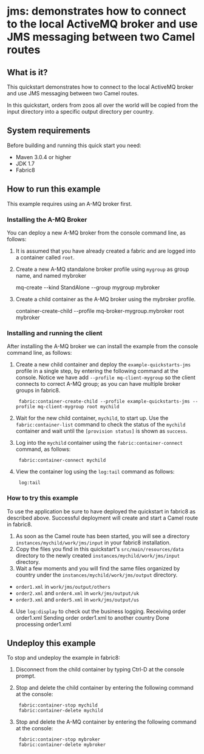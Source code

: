jms: demonstrates how to connect to the local ActiveMQ broker and use JMS messaging between two Camel routes
===================================

## What is it?

This quickstart demonstrates how to connect to the local ActiveMQ broker and use JMS messaging between two Camel routes.

In this quickstart, orders from zoos all over the world will be copied from the input directory into a specific
output directory per country.


## System requirements

Before building and running this quick start you need:

* Maven 3.0.4 or higher
* JDK 1.7
* Fabric8


## How to run this example

This example requires using an A-MQ broker first.

### Installing the A-MQ Broker

You can deploy a new A-MQ broker from the console command line, as follows:

1. It is assumed that you have already created a fabric and are logged into a container called `root`.
1. Create a new A-MQ standalone broker profile using `mygroup` as group name, and named mybroker 

     mq-create --kind StandAlone --group mygroup mybroker

1. Create a child container as the A-MQ broker using the mybroker profile.

    container-create-child --profile mq-broker-mygroup.mybroker root mybroker

### Installing and running the client

After installing the A-MQ broker we can install the example from the console command line, as follows:

1. Create a new child container and deploy the `example-quickstarts-jms` profile in a single step, by entering the
 following command at the console. Notice we have add `--profile mq-client-mygroup` so the client connects to correct A-MQ group; as you can have multiple broker groups in fabric8.

        fabric:container-create-child --profile example-quickstarts-jms --profile mq-client-mygroup root mychild

1. Wait for the new child container, `mychild`, to start up. Use the `fabric:container-list` command to check the status of the `mychild` container and wait until the `[provision status]` is shown as `success`.
1. Log into the `mychild` container using the `fabric:container-connect` command, as follows:

        fabric:container-connect mychild

1. View the container log using the `log:tail` command as follows:

        log:tail


### How to try this example

To use the application be sure to have deployed the quickstart in fabric8 as described above. Successful deployment will create and start a Camel route in fabric8.

1. As soon as the Camel route has been started, you will see a directory `instances/mychild/work/jms/input` in your fabric8 installation.
2. Copy the files you find in this quickstart's `src/main/resources/data` directory to the newly created `instances/mychild/work/jms/input` directory.
3. Wait a few moments and you will find the same files organized by country under the `instances/mychild/work/jms/output` directory.
  * `order1.xml` in `work/jms/output/others`
  * `order2.xml` and `order4.xml` in `work/jms/output/uk`
  * `order3.xml` and `order5.xml` in `work/jms/output/us`


4. Use `log:display` to check out the business logging.
        Receiving order order1.xml
        Sending order order1.xml to another country
        Done processing order1.xml


## Undeploy this example

To stop and undeploy the example in fabric8:

1. Disconnect from the child container by typing Ctrl-D at the console prompt.
2. Stop and delete the child container by entering the following command at the console:

        fabric:container-stop mychild
        fabric:container-delete mychild

3. Stop and delete the A-MQ container by entering the following command at the console:

        fabric:container-stop mybroker
        fabric:container-delete mybroker


